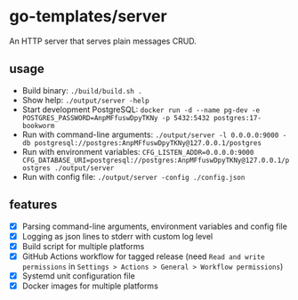 # go-templates/server
An HTTP server that serves plain messages CRUD.

## usage
* Build binary: `./build/build.sh .`
* Show help: `./output/server -help`
* Start development PostgreSQL: `docker run -d --name pg-dev -e POSTGRES_PASSWORD=AnpMFfuswDpyTKNy -p 5432:5432 postgres:17-bookworm`
* Run with command-line arguments: `./output/server -l 0.0.0.0:9000 -db postgresql://postgres:AnpMFfuswDpyTKNy@127.0.0.1/postgres`
* Run with environment variables: `CFG_LISTEN_ADDR=0.0.0.0:9000 CFG_DATABASE_URI=postgresql://postgres:AnpMFfuswDpyTKNy@127.0.0.1/postgres ./output/server`
* Run with config file: `./output/server -config ./config.json`

## features
* [x] Parsing command-line arguments, environment variables and config file
* [x] Logging as json lines to stderr with custom log level
* [x] Build script for multiple platforms
* [x] GitHub Actions workflow for tagged release (need `Read and write permissions` in `Settings > Actions > General > Workflow permissions`)
* [x] Systemd unit configuration file
* [x] Docker images for multiple platforms
